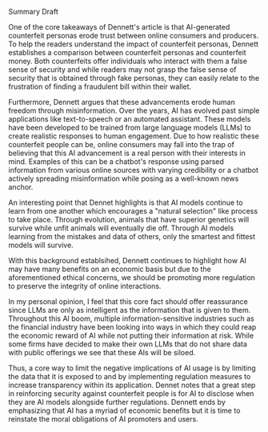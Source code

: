 Summary Draft

One of the core takeaways of Dennett's article is that AI-generated counterfeit personas erode trust between online consumers and producers. To help the readers understand the impact of counterfeit personas, Dennett establishes a comparison between counterfeit personas and counterfeit money. Both counterfeits offer individuals who interact with them a false sense of security and while readers may not grasp the false sense of security that is obtained through fake personas, they can easily relate to the frustration of finding a fraudulent bill within their wallet.

Furthermore, Dennett argues that these advancements erode human freedom through misinformation. Over the years, AI has evolved past simple applications like text-to-speech or an automated assistant. These models have been developed to be trained from large language models (LLMs) to create realistic responses to human engagement. Due to how realistic these counterfeit people can be, online consumers may fall into the trap of believing that this AI advancement is a real person with their interests in mind. Examples of this can be a chatbot's response using parsed information from various online sources with varying credibility or a chatbot actively spreading misinformation while posing as a well-known news anchor.

An interesting point that Dennet highlights is that AI models continue to learn from one another which encourages a "natural selection" like process to take place. Through evolution, animals that have superior genetics will survive while unfit animals will eventually die off. Through AI models learning from the mistakes and data of others, only the smartest and fittest models will survive.

With this background establsihed, Dennett continues to highlight how AI may have many benefits on an economic basis but due to the aforementioned ethical concerns, we should be promoting more regulation to preserve the integrity of online interactions. 

In my personal opinion, I feel that this core fact should offer reassurance since LLMs are only as intelligent as the information that is given to them. Throughout this AI boom, multiple information-sensitive industries such as the financial industry have been looking into ways in which they could reap the economic reward of AI while not putting their information at risk. While some firms have decided to make their own LLMs that do not share data with public offerings we see that these AIs will be siloed. 

Thus, a core way to limit the negative implications of AI usage is by limiting the data that it is exposed to and by implementing regulation measures to increase transparency within its application. Dennet notes that a great step in reinforcing security against counterfeit people is for AI to disclose when they are AI models alongside further regulations. Dennett ends by emphasizing that AI has a myriad of economic benefits but it is time to reinstate the moral obligations of AI promoters and users.
